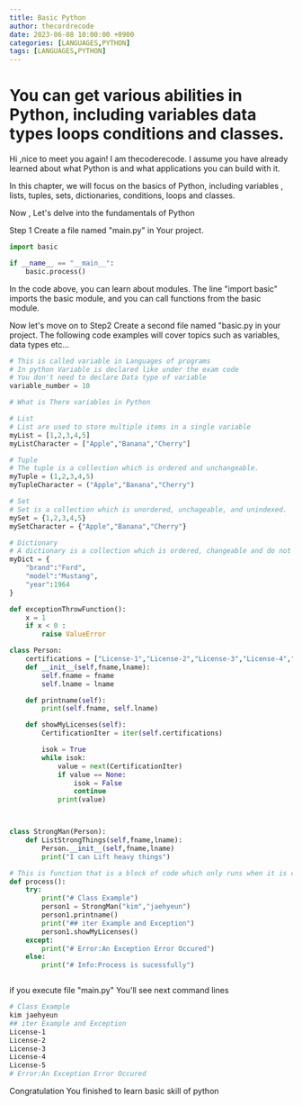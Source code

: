 ```yaml
---
title: Basic Python
author: thecordrecode
date: 2023-06-08 10:00:00 +0900
categories: [LANGUAGES,PYTHON]
tags: [LANGUAGES,PYTHON]
---
```



# You can get various abilities in Python, including variables data types loops conditions and classes.

Hi ,nice to meet you again! I am thecoderecode. I assume you have already learned about what Python is and what applications you can build with it.

In this chapter, we will focus on the basics of Python, including variables , lists, tuples, sets, dictionaries, conditions, loops and classes.

Now , Let's delve into the fundamentals of Python 

Step 1 Create a file named "main.py" in Your project.

```python
import basic

if __name__ == "__main__":
    basic.process()
```

In the code above, you can learn about modules. The line "import basic" imports the basic module, and you can call functions from the basic module.

Now let's move on to Step2 Create a second file named "basic.py in your project. The following code examples will cover topics such as variables, data types etc... 


```python
# This is called variable in Languages of programs
# In python Variable is declared like under the exam code
# You don't need to declare Data type of variable
variable_number = 10

# What is There variables in Python

# List
# List are used to store multiple items in a single variable
myList = [1,2,3,4,5]
myListCharacter = ["Apple","Banana","Cherry"]

# Tuple
# The tuple is a collection which is ordered and unchangeable.
myTuple = (1,2,3,4,5)
myTupleCharacter = ("Apple","Banana","Cherry")

# Set
# Set is a collection which is unordered, unchageable, and unindexed.
mySet = {1,2,3,4,5}
mySetCharacter = {"Apple","Banana","Cherry"}

# Dictionary
# A dictionary is a collection which is ordered, changeable and do not allow duplicates.
myDict = {
    "brand":"Ford",
    "model":"Mustang",
    "year":1964
}

def exceptionThrowFunction():
    x = 1
    if x < 0 :
        raise ValueError

class Person:
    certifications = ["License-1","License-2","License-3","License-4","License-5"]
    def __init__(self,fname,lname):
        self.fname = fname
        self.lname = lname

    def printname(self):
        print(self.fname, self.lname)

    def showMyLicenses(self):
        CertificationIter = iter(self.certifications)

        isok = True
        while isok:
            value = next(CertificationIter)
            if value == None:
                isok = False
                continue
            print(value)



class StrongMan(Person):
    def ListStrongThings(self,fname,lname):
        Person.__init__(self,fname,lname)
        print("I can Lift heavy things")

# This is function that is a block of code which only runs when it is called.
def process():
    try:
        print("# Class Example")
        person1 = StrongMan("kim","jaehyeun")
        person1.printname()
        print("## iter Example and Exception")
        person1.showMyLicenses()
    except:
        print("# Error:An Exception Error Occured")
    else:
        print("# Info:Process is sucessfully")



```


if you execute file "main.py" You'll see next command lines 
```bash
# Class Example
kim jaehyeun
## iter Example and Exception
License-1
License-2
License-3
License-4
License-5
# Error:An Exception Error Occured
```

Congratulation You finished to learn basic skill of python 
